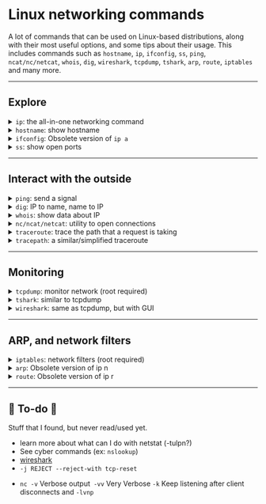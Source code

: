 # Linux networking commands

A lot of commands that can be used on Linux-based distributions, along with their most useful options, and some tips about their usage. This includes commands such as `hostname`, `ip`, `ifconfig`, `ss`, `ping`, `ncat/nc/netcat`, `whois`, `dig`, `wireshark`, `tcpdump`, `tshark`, `arp`, `route`, `iptables` and many more.

<hr class="sl">

## Explore

<details class="details-e mt-4">
<summary><code>ip</code>: the all-in-one networking command</summary>
<div class="row row-cols-md-2"><div>

Show all interfaces <small>(a=addr=address, l=link)</small>

```bash
$ ip a
$ ip l
```

Show one interface "eth0" addresses/links

```bash
$ ip addr show dev0
$ ip link show dev0
```
<br>

Useful option: `-r` to show names instead of IPs.
</div><div>

Show routing table <small>(r=route)</small>

```bash
$ ip r
```

To add a route, you need "_dest", "_gateway", and "_interface"

```bash
$ ip r add _dest via _gateway dev _interface
```

Show ARP cache <small>(n=neigh=neighbor)</small>

```bash
$ ip n
```
</div></div>
</details>

<div class="row row-cols-md-3"><div>
<details class="details-e">
<summary><code>hostname</code>: show hostname</summary>

```bash
$ hostname
```

Show host domain

```bash
$ hostname -d
```

</details>
</div><div>
<details class="details-e">
<summary><code>ifconfig</code>: Obsolete version of <code>ip a</code></summary>

Show information about the network. Note that RT = received, TX = emitted. Print info about all interfaces:

```bash
$ ifconfig -a
```

Only one interface "eth0"

```bash
$ ifconfig eth0
```

</details>
</div><div>
<details class="details-e">
<summary><code>ss</code>: show open ports</summary>

The command can be filtered (`-a`=all, `-4`=IPV4, `-u`=udp...)

```bash
$ ss
$ ss -a
$ ss -4
$ ss -u
```
</details>
</div></div>

<hr class="sr">

## Interact with the outside

<div class="row row-cols-md-2 mt-4"><div>
<details class="details-e">
<summary><code>ping</code>: send a signal</summary>

```bash
$ ping google.fr
$ ping 8.8.8.8
```

Do "x" pings

```bash
$ ping -c x google.fr
```

Other options

* `-b ip`: ping all addresses in the IP range
* `-t ttl`: set the time to live of the ping
* `-s size`: the size of the "ping"
* `-i interval`: the interval between pings
* `-v`: verbose
* `-i interface`: pass via interface
</details>
</div><div>
<details class="details-e">
<summary><code>dig</code>: IP to name, name to IP</summary>

You can give a domain name, or an IP (`-x`).

```bash
# Name
$ dig example.com
# IP
$ dig -x 8.8.8.8
```

Domain name resolution is done by asking a **DNS server**. You can pick which DNS server should be used with `@` (1.1.1.1, 8.8.8.8/8.8.4.4=google...).

```bash
$ dig google.fr @8.8.8.8
```

We can explicitly ask for some data by using the option `-t` with one of the following

* `NS`: nameserver
* `A`: IPV4
* `AAAA`: IPV6
* `MX`: mail server

```bash
$ dig example.com -t A
;; ANSWER SECTION:
google.fr.              300     IN      A  172.217.13.131
$ dig example.com -t AAAA
;; ANSWER SECTION:
google.fr.              300     IN      AAAA 2607:f8b0:4020:805::2003
```

You can also add options: `+stats +trace +nodnssec`.
</details>
</div></div>

<div class="row row-cols-md-2"><div>
<details class="details-e">
<summary><code>whois</code>: show data about IP</summary>

You can also use [whois via their website](https://www.whois.com/whois/).

```bash
$ whois google.fr
$ whois 8.8.8.8
```
</details>
</div><div>
<details class="details-e">
<summary><code>nc/ncat/netcat</code>: utility to open connections</summary>

If you want to be a server, you can pick a port, and listen to find

```bash
$ netcat localhost 33666 -l
$ netcat localhost -p 33666 -l
```

If you are a client, you can connect to a server, and send messages. The server will see them, along with any other client.

```bash
$ netcat localhost 33666
$ netcat localhost -p 33666
```
</details>
</div></div>

<div class="row row-cols-md-2"><div>
<details class="details-e">
<summary><code>traceroute</code>: trace the path that a request is taking</summary>

```bash
$ traceroute localhost
# pass via eth0
$ traceroute localhost -i eth0
```

Use TCP/SYN

```bash
$ sudo traceroute localhost -T
```

</details>
</div><div>
<details class="details-e">
<summary><code>tracepath</code>: a similar/simplified traceroute</summary>

```bash
$ tracepath localhost
```
</details>
</div></div>

<hr class="sl">

## Monitoring

<details class="details-e mt-4">
<summary><code>tcpdump</code>: monitor network (root required)</summary>
<div class="row row-cols-md-2"><div>

* `-i interface` : listen to this interface
* `-e`: show the header of the request
* `-n`: show names instead of addresses
* `-l`: copy results in a buffer (`tcpdump -l | tee file`)
* `-o`: no optimizations (listen take a lot of resources)
* `-F`: read from a file
* `-v`, and `-vv`: show more, or even more verbosity
* `-t`: do not show time
* `host name_or_address`: listen to only one host, you can add other hots with `AND host ...`

</div><div>

Listen for ICMP requests passing by the interface `tun0`

```bash
$ sudo tcpdump ip proto \\icmp -i tun0
```
</div></div>
</details>

<div class="row row-cols-md-2"><div>
<details class="details-e">
<summary><code>tshark</code>: similar to tcpdump</summary>

* `-f "filter"`: see [wireshark capture filters](https://gitlab.com/wireshark/wireshark/-/wikis/CaptureFilters)
* `-F file`: read from a file

```bash
$ tshark -i eth0 -f "host some_ip"
```

</details>
</div><div>
<details class="details-e">
<summary><code>wireshark</code>: same as tcpdump, but with GUI</summary>

See [wireshark](https://www.wireshark.org/download.html). Wireshark is providing a graphical interface. Inside the search bar, you can filter requests/responses

* `ip.src == some_IP`, or `ip.dest == some_IP`
* `ip.addr == some_IP`
* `tcp.port == some_port`, or `udp.port == some_port`
* `http.request.method == GET`, or `... == POST`...
* You can use `&&` (logical AND), `||` (logical OR), `!=` (different)
* You can enter a protocol, or `tcp`/`udp`

Once you find something interesting, right-click on it > Follow TCP Stream, and you will see in a human-readable way the data exchanged.

Use File > Export > HTTP to GET download files.
</details>
</div></div>

<hr class="sr">

## ARP, and network filters

<details class="details-e mt-4">
<summary><code>iptables</code>: network filters (root required)</summary>
<div class="row row-cols-md-2"><div>

* `-t table`: FILTER by default
* `-A chain`: add a rule at the end of the chain
* `-I chain`: add a rule at the start of the chain
* `-D chain`: delete a rule
* `-o interface`: exit via "interface"
* `-i interface`: enter using "interface"
* `-j action`: a chain or:
  * `SNAT/DNAT`: translation source/destination
  * `ACCEPT`: allow
  * `DENY/DROP`: deny without notifying the sender
  * `REJECT`: deny, but notify the sender
* `-s ip`: source <small>(separated by colons)</small>
* `-d ip`: destination (s<small>(separated by colons)</small>
* `--sport port`: source port
* `--dport port`: destination port
* `--to ip`: if SNAT/DNAT, the new source/destination
* `-p protocol`: which protocol

**Note**: you can use `!` (NOT), such as `-s !127.0.0.1` meaning every packet not having "127.0.0.1" as `source` will be filtered.
</div><div>

List tables

```bash
$ sudo iptables -L
```

DROP any packet using the protocol TCP, on the port 22, that has our machine for destination, emitted by `172.16.1.1`.

```bash
$ sudo iptables -t filter -A INPUT -s 172.16.1.1 -p tcp --dport 22 -j DROP
```

Hide any IP address using host1 IP address (50.50.50.50), when machines are sending a packet passing by this machine, using the network interface "eth2".

```bash
$ sudo iptables -t NAT -A POSTROUTING -o eth2 -j SNAT --to-source 50.50.50.50
```

</div></div>
</details>

<div class="row row-cols-md-2"><div>
<details class="details-e">
<summary><code>arp</code>: Obsolete version of ip n</summary>

Show ARP cache. Obsolete. See `ip n`.
</details>
</div><div>
<details class="details-e">
<summary><code>route</code>: Obsolete version of ip r</summary>

Show routing table. See `ip r`.
</details>
</div></div>

<hr class="sep-both">

## 👻 To-do 👻

Stuff that I found, but never read/used yet.

<div class="row row-cols-md-2"><div>

* learn more about what can I do with netstat (-tulpn?)
* See cyber commands (ex: `nslookup`)
* [wireshark](https://unit42.paloaltonetworks.com/wireshark-workshop-videos/)
* `-j REJECT --reject-with tcp-reset`
</div><div>

* `nc -v` Verbose output` -vv` Very Verbose `-k` Keep listening after client disconnects and `-lvnp`
</div></div>